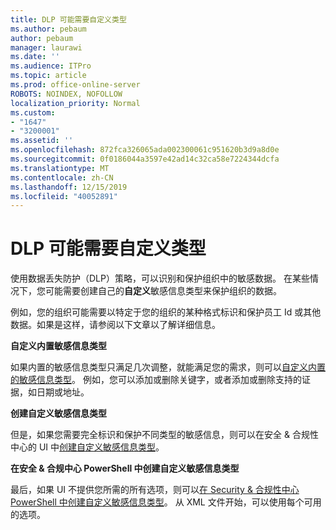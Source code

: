 ```yaml
---
title: DLP 可能需要自定义类型
ms.author: pebaum
author: pebaum
manager: laurawi
ms.date: ''
ms.audience: ITPro
ms.topic: article
ms.prod: office-online-server
ROBOTS: NOINDEX, NOFOLLOW
localization_priority: Normal
ms.custom:
- "1647"
- "3200001"
ms.assetid: ''
ms.openlocfilehash: 872fca326065ada002300061c951620b3d9a8d0e
ms.sourcegitcommit: 0f0186044a3597e42ad14c32ca58e7224344dcfa
ms.translationtype: MT
ms.contentlocale: zh-CN
ms.lasthandoff: 12/15/2019
ms.locfileid: "40052891"
---
```

# <a name="dlp-might-need-a-custom-type"></a>DLP 可能需要自定义类型

使用数据丢失防护（DLP）策略，可以识别和保护组织中的敏感数据。 在某些情况下，您可能需要创建自己的**自定义**敏感信息类型来保护组织的数据。

例如，您的组织可能需要以特定于您的组织的某种格式标识和保护员工 Id 或其他数据。如果是这样，请参阅以下文章以了解详细信息。
  
 **自定义内置敏感信息类型**
  
如果内置的敏感信息类型只满足几次调整，就能满足您的需求，则可以[自定义内置的敏感信息类型](https://docs.microsoft.com/office365/securitycompliance/customize-a-built-in-sensitive-information-type)。 例如，您可以添加或删除关键字，或者添加或删除支持的证据，如日期或地址。
  
 **创建自定义敏感信息类型**
  
但是，如果您需要完全标识和保护不同类型的敏感信息，则可以在安全 & 合规性中心的 UI 中[创建自定义敏感信息类型](https://docs.microsoft.com/office365/securitycompliance/create-a-custom-sensitive-information-type)。
  
**在安全 & 合规中心 PowerShell 中创建自定义敏感信息类型**

最后，如果 UI 不提供您所需的所有选项，则可以[在 Security & 合规性中心 PowerShell 中创建自定义敏感信息类型](https://docs.microsoft.com/office365/securitycompliance/create-a-custom-sensitive-information-type-in-scc-powershell)。 从 XML 文件开始，可以使用每个可用的选项。
